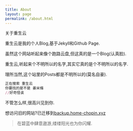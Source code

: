 ```yaml
---
title: About
layout: page
permalink: /about.html
---
```


<div class="page-title">关于重生云</div>

重生云是我的个人Blog,基于Jekyll和Github Page.

虽然这个网站听起来像个跑路云盘,但这真的是一个Blog(认真脸).

重生云,听起来个不明所以的名字,其实它真的是个不明所以的名字.

理所当然,这个站里的Posts都是不明所以的(莫名自豪).

```ruby
正在搜索 重生云
你要找的是不是 姜米條
//好奇怪诶
```

不管怎么样,很高兴见到你.

想访问旧的网站?已迁移到[backup.home-chopin.xyz](https://backup.home-chopin.xyz/)

>在碧蓝中肆意遨游,缕缕阳光也为你闪耀.
